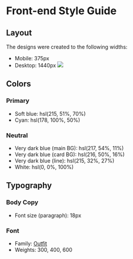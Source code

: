 # Front-end Style Guide

## Layout

The designs were created to the following widths:

- Mobile: 375px
- Desktop: 1440px
![](https://file%2B.vscode-resource.vscode-cdn.net/Users/sathish/Desktop/WebProjects/nft-preview-card-component-main/design/desktop-preview.jpg?version%3D1670787398759)
## Colors

### Primary

- Soft blue: hsl(215, 51%, 70%)
- Cyan: hsl(178, 100%, 50%)

### Neutral

- Very dark blue (main BG): hsl(217, 54%, 11%)
- Very dark blue (card BG): hsl(216, 50%, 16%)
- Very dark blue (line): hsl(215, 32%, 27%)
- White: hsl(0, 0%, 100%)

## Typography

### Body Copy

- Font size (paragraph): 18px

### Font

- Family: [Outfit](https://fonts.google.com/specimen/Outfit)
- Weights: 300, 400, 600
